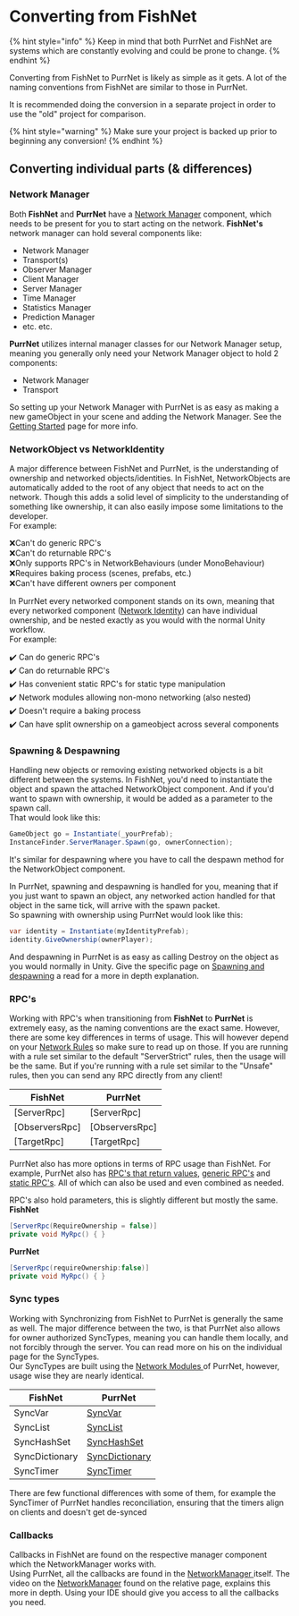 # Converting from FishNet

{% hint style="info" %}
Keep in mind that both PurrNet and FishNet are systems which are constantly evolving and could be prone to change.
{% endhint %}

Converting from FishNet to PurrNet is likely as simple as it gets. A lot of the naming conventions from FishNet are similar to those in PurrNet.

It is recommended doing the conversion in a separate project in order to use the "old" project for comparison.

{% hint style="warning" %}
Make sure your project is backed up prior to beginning any conversion!
{% endhint %}

## Converting individual parts (& differences)

### Network Manager

Both **FishNet** and **PurrNet** have a [Network Manager](converting-from-fishnet.md#network-manager) component, which needs to be present for you to start acting on the network. **FishNet's** network manager can hold several components like:

* Network Manager
* Transport(s)
* Observer Manager
* Client Manager
* Server Manager
* Time Manager
* Statistics Manager
* Prediction Manager
* etc. etc.

**PurrNet** utilizes internal manager classes for our Network Manager setup, meaning you generally only need your Network Manager object to hold 2 components:

* Network Manager
* Transport

So setting up your Network Manager with PurrNet is as easy as making a new gameObject in your scene and adding the Network Manager. See the [Getting Started](../getting-started.md) page for more info.

### NetworkObject vs NetworkIdentity

A major difference between FishNet and PurrNet, is the understanding of ownership and networked objects/identities. In FishNet, NetworkObjects are automatically added to the root of any object that needs to act on the network. Though this adds a solid level of simplicity to the understanding of something like ownership, it can also easily impose some limitations to the developer. \
For example:

❌Can't do generic RPC's\
❌Can't do returnable RPC's\
❌Only supports RPC's in NetworkBehaviours (under MonoBehaviour)\
❌Requires baking process (scenes, prefabs, etc.)\
❌Can't have different owners per component

In PurrNet every networked component stands on its own, meaning that every networked component ([Network Identity](../../systems-and-modules/network-identity/)) can have individual ownership, and be nested exactly as you would with the normal Unity workflow.\
For example:

✔️ Can do generic RPC's\
✔️ Can do returnable RPC's\
✔️ Has convenient static RPC's for static type manipulation\
✔️ Network modules allowing non-mono networking (also nested)\
✔️ Doesn't require a baking process\
✔️ Can have split ownership on a gameobject across several components

### Spawning & Despawning

Handling new objects or removing existing networked objects is a bit different between the systems. In FishNet, you'd need to instantiate the object and spawn the attached NetworkObject component. And if you'd want to spawn with ownership, it would be added as a parameter to the spawn call. \
That would look like this:

```csharp
GameObject go = Instantiate(_yourPrefab);
InstanceFinder.ServerManager.Spawn(go, ownerConnection);
```

It's similar for despawning where you have to call the despawn method for the NetworkObject component.

In PurrNet, spawning and despawning is handled for you, meaning that if you just want to spawn an object, any networked action handled for that object in the same tick, will arrive with the spawn packet.\
So spawning with ownership using PurrNet would look like this:

```csharp
var identity = Instantiate(myIdentityPrefab);
identity.GiveOwnership(ownerPlayer);
```

And despawning in PurrNet is as easy as calling Destroy on the object as you would normally in Unity. Give the specific page on [Spawning and despawning](../../systems-and-modules/network-identity/spawning-and-despawning.md) a read for a more in depth explanation.

### RPC's

Working with RPC's when transitioning from **FishNet** to **PurrNet** is extremely easy, as the naming conventions are the exact same. However, there are some key differences in terms of usage. This will however depend on your [Network Rules](../../systems-and-modules/network-manager/network-rules.md) so make sure to read up on those. If you are running with a rule set similar to the default "ServerStrict" rules, then the usage will be the same. But if you're running with a rule set similar to the "Unsafe" rules, then you can send any RPC directly from any client!

| FishNet         | PurrNet         |
| --------------- | --------------- |
| \[ServerRpc]    | \[ServerRpc]    |
| \[ObserversRpc] | \[ObserversRpc] |
| \[TargetRpc]    | \[TargetRpc]    |

PurrNet also has more options in terms of RPC usage than FishNet. For example, PurrNet also has [RPC's that return values](../../systems-and-modules/remote-procedure-call-rpc/awaitable-rpc.md), [generic RPC's](../../systems-and-modules/remote-procedure-call-rpc/generic-rpc.md) and [static RPC's](../../systems-and-modules/remote-procedure-call-rpc/static-rpc.md). All of which can also be used and even combined as needed.

RPC's also hold parameters, this is slightly different but mostly the same.\
**FishNet**

```csharp
[ServerRpc(RequireOwnership = false)]
private void MyRpc() { }
```

**PurrNet**

```csharp
[ServerRpc(requireOwnership:false)]
private void MyRpc() { }
```

### Sync types

Working with Synchronizing from FishNet to PurrNet is generally the same as well. The major difference between the two, is that PurrNet also allows for owner authorized SyncTypes, meaning you can handle them locally, and not forcibly through the server. You can read more on his on the individual page for the SyncTypes.\
Our SyncTypes are built using the [Network Modules ](../../systems-and-modules/network-modules/)of PurrNet, however, usage wise they are nearly identical.

| FishNet        | PurrNet                                                                                  |
| -------------- | ---------------------------------------------------------------------------------------- |
| SyncVar        | [SyncVar](../../systems-and-modules/network-modules/sync-types/syncvar.md)               |
| SyncList       | [SyncList](../../systems-and-modules/network-modules/sync-types/synclist.md)             |
| SyncHashSet    | [SyncHashSet](../../systems-and-modules/network-modules/sync-types/synchashset.md)       |
| SyncDictionary | [SyncDictionary](../../systems-and-modules/network-modules/sync-types/syncdictionary.md) |
| SyncTimer      | [SyncTimer](../../systems-and-modules/network-modules/sync-types/synctimer.md)           |

There are few functional differences with some of them, for example the SyncTimer of PurrNet handles reconciliation, ensuring that the timers align on clients and doesn't get de-synced

### Callbacks

Callbacks in FishNet are found on the respective manager component which the NetworkManager works with.\
Using PurrNet, all the callbacks are found in the [NetworkManager ](../../systems-and-modules/network-manager/)itself. The video on the [NetworkManager](../../systems-and-modules/network-manager/) found on the relative page, explains this more in depth. Using your IDE should give you access to all the callbacks you need.
